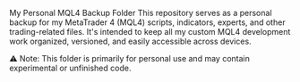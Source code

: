 My Personal MQL4 Backup Folder
This repository serves as a personal backup for my MetaTrader 4 (MQL4) scripts, indicators, experts, and other trading-related files. It's intended to keep all my custom MQL4 development work organized, versioned, and easily accessible across devices.

⚠️ Note: This folder is primarily for personal use and may contain experimental or unfinished code.

